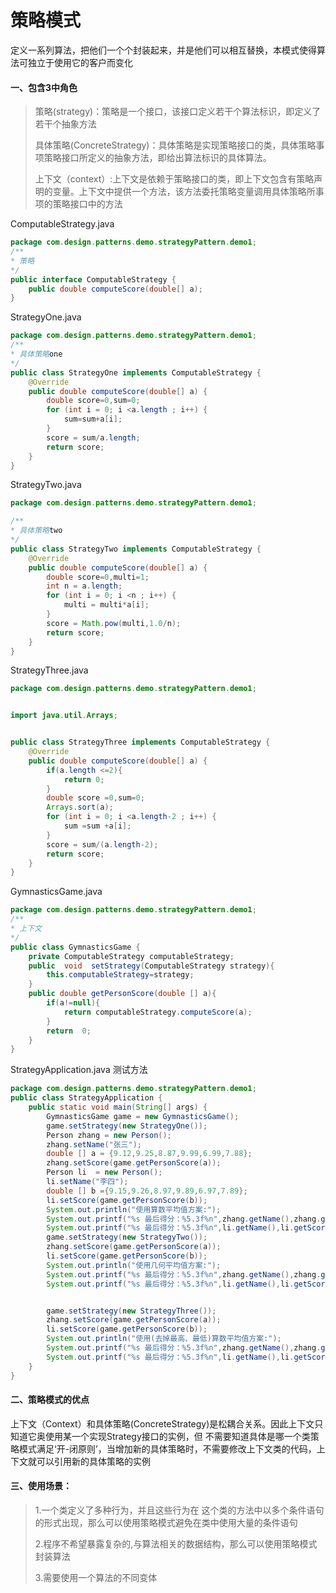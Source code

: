 # 策略模式

定义一系列算法，把他们一个个封装起来，并是他们可以相互替换，本模式使得算法可独立于使用它的客户而变化

#### 一、包含3中角色

> 策略(strategy)：策略是一个接口，该接口定义若干个算法标识，即定义了若干个抽象方法
>
> 具体策略(ConcreteStrategy)：具体策略是实现策略接口的类，具体策略事项策略接口所定义的抽象方法，即给出算法标识的具体算法。
>
> 上下文（context）:上下文是依赖于策略接口的类，即上下文包含有策略声明的变量。上下文中提供一个方法，该方法委托策略变量调用具体策略所事项的策略接口中的方法

ComputableStrategy.java

```java
package com.design.patterns.demo.strategyPattern.demo1;
/**
* 策略
*/
public interface ComputableStrategy {
    public double computeScore(double[] a);
}
```

StrategyOne.java

```java
package com.design.patterns.demo.strategyPattern.demo1;
/**
* 具体策略one
*/
public class StrategyOne implements ComputableStrategy {
    @Override
    public double computeScore(double[] a) {
        double score=0,sum=0;
        for (int i = 0; i <a.length ; i++) {
            sum=sum+a[i];
        }
        score = sum/a.length;
        return score;
    }
}
```

StrategyTwo.java

```java
package com.design.patterns.demo.strategyPattern.demo1;

/**
* 具体策略two
*/
public class StrategyTwo implements ComputableStrategy {
    @Override
    public double computeScore(double[] a) {
        double score=0,multi=1;
        int n = a.length;
        for (int i = 0; i <n ; i++) {
            multi = multi*a[i];
        }
        score = Math.pow(multi,1.0/n);
        return score;
    }
}
```

StrategyThree.java

```java
package com.design.patterns.demo.strategyPattern.demo1;


import java.util.Arrays;


public class StrategyThree implements ComputableStrategy {
    @Override
    public double computeScore(double[] a) {
        if(a.length <=2){
            return 0;
        }
        double score =0,sum=0;
        Arrays.sort(a);
        for (int i = 0; i <a.length-2 ; i++) {
            sum =sum +a[i];
        }
        score = sum/(a.length-2);
        return score;
    }
}
```

GymnasticsGame.java

```java
package com.design.patterns.demo.strategyPattern.demo1;
/**
* 上下文
*/
public class GymnasticsGame {
    private ComputableStrategy computableStrategy;
    public  void  setStrategy(ComputableStrategy strategy){
        this.computableStrategy=strategy;
    }
    public double getPersonScore(double [] a){
        if(a!=null){
            return computableStrategy.computeScore(a);
        }
        return  0;
    }
}
```

StrategyApplication.java 测试方法

```java
package com.design.patterns.demo.strategyPattern.demo1;
public class StrategyApplication {
    public static void main(String[] args) {
        GymnasticsGame game = new GymnasticsGame();
        game.setStrategy(new StrategyOne());
        Person zhang = new Person();
        zhang.setName("张三");
        double [] a = {9.12,9.25,8.87,9.99,6.99,7.88};
        zhang.setScore(game.getPersonScore(a));
        Person li  = new Person();
        li.setName("李四");
        double [] b ={9.15,9.26,8.97,9.89,6.97,7.89};
        li.setScore(game.getPersonScore(b));
        System.out.println("使用算数平均值方案:");
        System.out.printf("%s 最后得分：%5.3f%n",zhang.getName(),zhang.getScore());
        System.out.printf("%s 最后得分：%5.3f%n",li.getName(),li.getScore());
        game.setStrategy(new StrategyTwo());
        zhang.setScore(game.getPersonScore(a));
        li.setScore(game.getPersonScore(b));
        System.out.println("使用几何平均值方案:");
        System.out.printf("%s 最后得分：%5.3f%n",zhang.getName(),zhang.getScore());
        System.out.printf("%s 最后得分：%5.3f%n",li.getName(),li.getScore());


        game.setStrategy(new StrategyThree());
        zhang.setScore(game.getPersonScore(a));
        li.setScore(game.getPersonScore(b));
        System.out.println("使用(去掉最高、最低)算数平均值方案:");
        System.out.printf("%s 最后得分：%5.3f%n",zhang.getName(),zhang.getScore());
        System.out.printf("%s 最后得分：%5.3f%n",li.getName(),li.getScore());
    }
}
```

#### 二、策略模式的优点

上下文（Context）和具体策略(ConcreteStrategy)是松耦合关系。因此上下文只知道它奥使用某一个实现Strategy接口的实例，但 不需要知道具体是哪一个类策略模式满足‘开-闭原则’，当增加新的具体策略时，不需要修改上下文类的代码，上下文就可以引用新的具体策略的实例

#### 三、使用场景：

> 1.一个类定义了多种行为，并且这些行为在 这个类的方法中以多个条件语句的形式出现，那么可以使用策略模式避免在类中使用大量的条件语句  
>
> 2.程序不希望暴露复杂的,与算法相关的数据结构，那么可以使用策略模式封装算法 
>
>  3.需要使用一个算法的不同变体